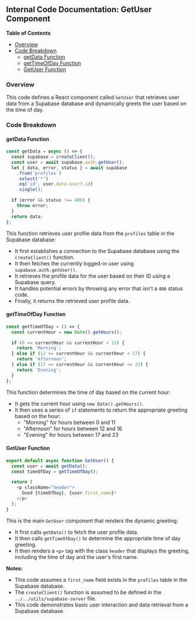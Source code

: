 ## Internal Code Documentation: GetUser Component

**Table of Contents**

- [Overview](#overview)
- [Code Breakdown](#code-breakdown)
  - [getData Function](#getdata-function)
  - [getTimeOfDay Function](#gettimeofday-function)
  - [GetUser Function](#getuser-function)

### Overview 

This code defines a React component called `GetUser` that retrieves user data from a Supabase database and dynamically greets the user based on the time of day. 

### Code Breakdown

#### getData Function

```javascript
const getData = async () => {
  const supabase = createClient();
  const user = await supabase.auth.getUser();
  let { data, error, status } = await supabase
    .from('profiles')
    .select('*')
    .eq('id', user.data.user?.id)
    .single();

  if (error && status !== 406) {
    throw error;
  }
  return data;
};
```

This function retrieves user profile data from the `profiles` table in the Supabase database:

* It first establishes a connection to the Supabase database using the `createClient()` function.
* It then fetches the currently logged-in user using `supabase.auth.getUser()`.
* It retrieves the profile data for the user based on their ID using a Supabase query.
* It handles potential errors by throwing any error that isn't a `406` status code.
* Finally, it returns the retrieved user profile data.

#### getTimeOfDay Function

```javascript
const getTimeOfDay = () => {
  const currentHour = new Date().getHours();

  if (0 <= currentHour && currentHour < 12) {
    return 'Morning';
  } else if (12 <= currentHour && currentHour < 17) {
    return 'Afternoon';
  } else if (17 <= currentHour && currentHour <= 23) {
    return 'Evening';
  }
};
```

This function determines the time of day based on the current hour:

* It gets the current hour using `new Date().getHours()`.
* It then uses a series of `if` statements to return the appropriate greeting based on the hour:
    * "Morning" for hours between 0 and 11
    * "Afternoon" for hours between 12 and 16
    * "Evening" for hours between 17 and 23

#### GetUser Function

```javascript
export default async function GetUser() {
  const user = await getData();
  const timeOfDay = getTimeOfDay();

  return (
    <p className="header">
      Good {timeOfDay}, {user.first_name}!
    </p>
  );
}
```

This is the main `GetUser` component that renders the dynamic greeting:

* It first calls `getData()` to fetch the user profile data.
* It then calls `getTimeOfDay()` to determine the appropriate time of day greeting.
* It then renders a `<p>` tag with the class `header` that displays the greeting, including the time of day and the user's first name.

**Notes:**

* This code assumes a `first_name` field exists in the `profiles` table in the Supabase database.
* The `createClient()` function is assumed to be defined in the `../../utils/supabase-server` file.
* This code demonstrates basic user interaction and data retrieval from a Supabase database.
